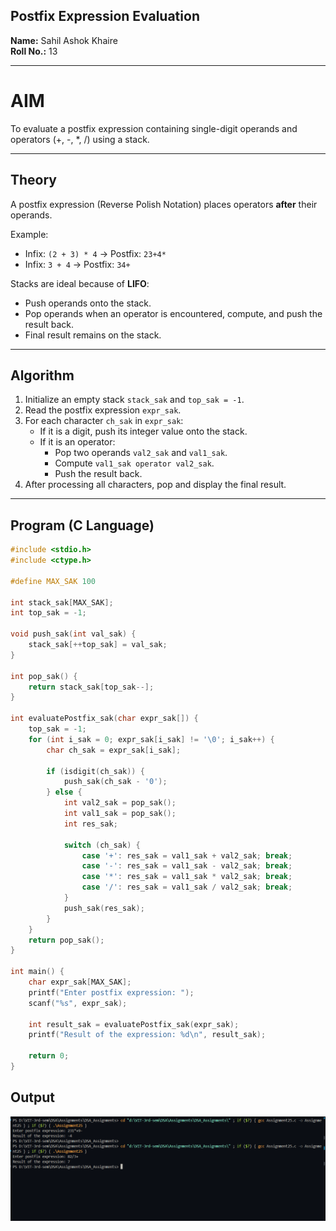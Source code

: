 ## Postfix Expression Evaluation

**Name:** Sahil Ashok Khaire  
**Roll No.:** 13  

---

# AIM
To evaluate a postfix expression containing single-digit operands and operators (+, -, *, /) using a stack.

---

## Theory
A postfix expression (Reverse Polish Notation) places operators **after** their operands.  

Example:  
- Infix: `(2 + 3) * 4` → Postfix: `23+4*`  
- Infix: `3 + 4` → Postfix: `34+`  

Stacks are ideal because of **LIFO**:  
- Push operands onto the stack.  
- Pop operands when an operator is encountered, compute, and push the result back.  
- Final result remains on the stack.

---

## Algorithm
1. Initialize an empty stack `stack_sak` and `top_sak = -1`.  
2. Read the postfix expression `expr_sak`.  
3. For each character `ch_sak` in `expr_sak`:  
   - If it is a digit, push its integer value onto the stack.  
   - If it is an operator:  
     - Pop two operands `val2_sak` and `val1_sak`.  
     - Compute `val1_sak operator val2_sak`.  
     - Push the result back.  
4. After processing all characters, pop and display the final result.

---

## Program (C Language)
```c
#include <stdio.h>
#include <ctype.h>

#define MAX_SAK 100

int stack_sak[MAX_SAK];
int top_sak = -1;

void push_sak(int val_sak) {
    stack_sak[++top_sak] = val_sak;
}

int pop_sak() {
    return stack_sak[top_sak--];
}

int evaluatePostfix_sak(char expr_sak[]) {
    top_sak = -1;
    for (int i_sak = 0; expr_sak[i_sak] != '\0'; i_sak++) {
        char ch_sak = expr_sak[i_sak];

        if (isdigit(ch_sak)) {
            push_sak(ch_sak - '0');
        } else {
            int val2_sak = pop_sak();
            int val1_sak = pop_sak();
            int res_sak;

            switch (ch_sak) {
                case '+': res_sak = val1_sak + val2_sak; break;
                case '-': res_sak = val1_sak - val2_sak; break;
                case '*': res_sak = val1_sak * val2_sak; break;
                case '/': res_sak = val1_sak / val2_sak; break;
            }
            push_sak(res_sak);
        }
    }
    return pop_sak();
}

int main() {
    char expr_sak[MAX_SAK];
    printf("Enter postfix expression: ");
    scanf("%s", expr_sak);

    int result_sak = evaluatePostfix_sak(expr_sak);
    printf("Result of the expression: %d\n", result_sak);

    return 0;
}
```

## Output
![alt text](Assignment25.png)